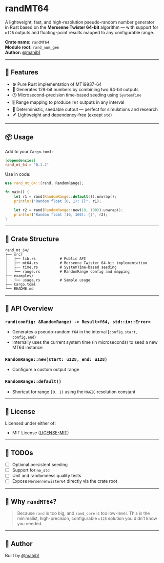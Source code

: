 # randMT64

A lightweight, fast, and high-resolution pseudo-random number generator in Rust based on the **Mersenne Twister 64-bit** algorithm — with support for `u128` outputs and floating-point results mapped to any configurable range.

**Crate name:** `randMT64`  
**Module root:** `rand_num_gen`  
**Author:** [@mahib1](https://github.com/mahib1)

---

## 🌟 Features

- ⚙️ Pure Rust implementation of MT19937-64
- 🔐 Generates 128-bit numbers by combining two 64-bit outputs
- 🕒 Microsecond-precision time-based seeding using `SystemTime`
- 🎚 Range mapping to produce `f64` outputs in any interval
- 🧪 Deterministic, seedable output — perfect for simulations and research
- 🪶 Lightweight and dependency-free (except `std`)

---

## 📦 Usage

Add to your `Cargo.toml`:

```toml
[dependencies]
rand_mt_64 = "0.1.2"
````

Use in code:

```rust
use rand_mt_64::{rand, RandomRange};

fn main() {
    let r1 = rand(RandomRange::default()).unwrap();
    println!("Random float [0, 1): {}", r1);

    let r2 = rand(RandomRange::new(10, 100)).unwrap();
    println!("Random float [10, 100): {}", r2);
}
```

---

## 📁 Crate Structure

```
rand_mt_64/
├── src/
│   ├── lib.rs           # Public API
│   ├── mt64.rs          # Mersenne Twister 64-bit implementation
│   ├── time.rs          # SystemTime-based seeding
│   └── range.rs         # RandomRange config and mapping
├── examples/
│   └── usage.rs         # Sample usage
├── Cargo.toml
└── README.md
```

---

## 🔧 API Overview

### `rand(config: &RandomRange) -> Result<f64, std::io::Error>`

* Generates a pseudo-random `f64` in the interval \[`config.start`, `config.end`)
* Internally uses the current system time (in microseconds) to seed a new MT64 instance

### `RandomRange::new(start: u128, end: u128)`

* Configure a custom output range

### `RandomRange::default()`

* Shortcut for range `[0, 1)` using the `MAGIC` resolution constant

---

## 📜 License

Licensed under either of:

* MIT License ([LICENSE-MIT](LICENSE-MIT))

---

## 🚧 TODOs

* [ ] Optional persistent seeding
* [ ] Support for `no_std`
* [ ] Unit and randomness quality tests
* [ ] Expose `MersenneTwister64` directly via the crate root

---

## 🤔 Why `randMT64`?

> Because `rand` is too big, and `rand_core` is too low-level.
> This is the minimalist, high-precision, configurable `u128` solution you didn’t know you needed.

---

## 👤 Author

Built by [@mahib1](https://github.com/mahib1)



